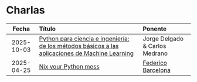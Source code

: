 # Charlas

|   Fecha    | Título                                                                                               | Ponente                                             |
| :--------: | :--------------------------------------------------------------------------------------------------- | :-------------------------------------------------- |
| 2025-10-03 | [Python para ciencia e ingeniería: de los métodos básicos a las aplicaciones de Machine Learning][2] | Jorge Delgado & Carlos Medrano                      |
| 2025-04-25 | [Nix your Python mess][1]                                                                            | [Federico Barcelona](https://github.com/tembleking) |

[1]: ./2025-04-25_Nix-your-python-mess
[2]: ./2025-10-03_Python-para-ciencia-e-ingenieria
